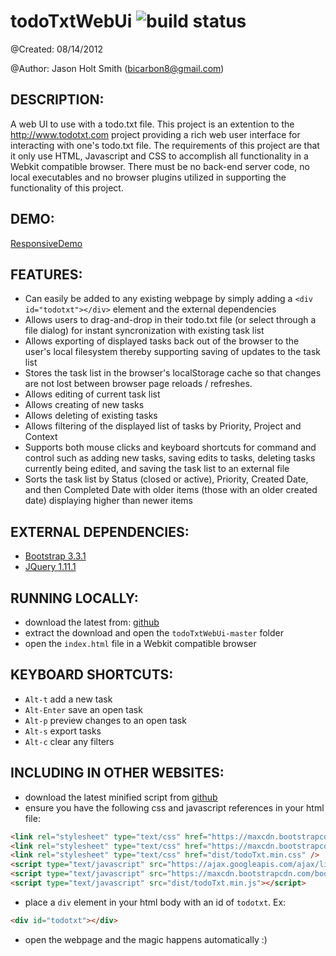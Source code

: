 todoTxtWebUi ![build status](https://travis-ci.org/bicarbon8/todoTxtWebUi.svg)
============
@Created: 08/14/2012

@Author: Jason Holt Smith (<bicarbon8@gmail.com>)

DESCRIPTION:
------------
A web UI to use with a todo.txt file.  This project is an extention to the <http://www.todotxt.com> project
providing a rich web user interface for interacting with one's todo.txt file.  The requirements of this
project are that it only use HTML, Javascript and CSS to accomplish all functionality in a Webkit
compatible browser.  There must be no back-end server code, no local executables and no browser plugins
utilized in supporting the functionality of this project.

DEMO:
------------
[ResponsiveDemo](https://rawgit.com/bicarbon8/todoTxtWebUi/master/index.html)

FEATURES:
------------
- Can easily be added to any existing webpage by simply adding a ```<div id="todotxt"></div>``` element and the external dependencies
- Allows users to drag-and-drop in their todo.txt file (or select through a file dialog) for instant syncronization with existing task list
- Allows exporting of displayed tasks back out of the browser to the user's local filesystem thereby supporting saving of updates to the task list
- Stores the task list in the browser's localStorage cache so that changes are not lost between browser page reloads / refreshes.
- Allows editing of current task list
- Allows creating of new tasks
- Allows deleting of existing tasks
- Allows filtering of the displayed list of tasks by Priority, Project and Context
- Supports both mouse clicks and keyboard shortcuts for command and control such as adding new tasks, saving edits to tasks, deleting tasks currently being edited, and saving the task list to an external file
- Sorts the task list by Status (closed or active), Priority, Created Date, and then Completed Date with older items (those with an older created date) displaying higher than newer items

EXTERNAL DEPENDENCIES:
------------
- [Bootstrap 3.3.1](http://getbootstrap.com/)
- [JQuery 1.11.1](http://jquery.com/)

RUNNING LOCALLY:
------------
- download the latest from: [github](https://github.com/bicarbon8/todoTxtWebUi/archive/master.zip)
- extract the download and open the ```todoTxtWebUi-master``` folder
- open the ```index.html``` file in a Webkit compatible browser

KEYBOARD SHORTCUTS:
------------
- ```Alt-t``` add a new task
- ```Alt-Enter``` save an open task
- ```Alt-p``` preview changes to an open task
- ```Alt-s``` export tasks
- ```Alt-c``` clear any filters

INCLUDING IN OTHER WEBSITES:
------------
- download the latest minified script from [github](https://rawgit.com/bicarbon8/todoTxtWebUi/master/dist/todoTxt.min.js)
- ensure you have the following css and javascript references in your html file:
```html
<link rel="stylesheet" type="text/css" href="https://maxcdn.bootstrapcdn.com/bootstrap/3.3.1/css/bootstrap.min.css" />
<link rel="stylesheet" type="text/css" href="https://maxcdn.bootstrapcdn.com/bootstrap/3.3.1/css/bootstrap-theme.min.css" />
<link rel="stylesheet" type="text/css" href="dist/todoTxt.min.css" />
<script type="text/javascript" src="https://ajax.googleapis.com/ajax/libs/jquery/1.11.1/jquery.min.js"></script>
<script type="text/javascript" src="https://maxcdn.bootstrapcdn.com/bootstrap/3.3.1/js/bootstrap.min.js"></script>
<script type="text/javascript" src="dist/todoTxt.min.js"></script>
```
- place a ```div``` element in your html body with an id of ```todotxt```. Ex: 
```html
<div id="todotxt"></div>
```
- open the webpage and the magic happens automatically :)
